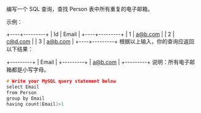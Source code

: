 编写一个 SQL 查询，查找 Person 表中所有重复的电子邮箱。

示例：


+----+---------+
| Id | Email   |
+----+---------+
| 1  | a@b.com |
| 2  | c@d.com |
| 3  | a@b.com |
+----+---------+
根据以上输入，你的查询应返回以下结果：


+---------+
| Email   |
+---------+
| a@b.com |
+---------+
说明：所有电子邮箱都是小写字母。

```cpp
# Write your MySQL query statement below
select Email
from Person
group by Email
having count(Email)>1
```

